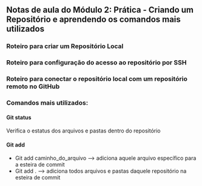 ## Notas de aula do Módulo 2: Prática - Criando um Repositório e aprendendo os comandos mais utilizados

### Roteiro para criar um Repositório Local


### Roteiro para configuração do acesso ao repositório por SSH


### Roteiro para conectar o repositório local com um repositório remoto no GitHub

### Comandos mais utilizados:

#### Git status
Verifica o estatus dos arquivos e pastas dentro do repositório

#### Git add
- Git add caminho_do_arquivo --> adiciona aquele arquivo específico para a esteira de commit
- Git add . --> adiciona todos arquivos e pastas daquele repositório na esteira de commit